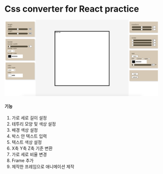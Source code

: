 # Css converter for React practice

![screen](./img/screen.png)

#### 기능

1. 가로 세로 길이 설정
2. 테투리 모양 및 색상 설정
3. 배경 색상 설정
4. 박스 안 텍스트 입력
5. 텍스트 색상 설정
6. X축 Y축 Z축 기준 변환
7. 가로 세로 비율 변경
8. Frame 추가
9. 제작한 프레임으로 애니메이션 제작
